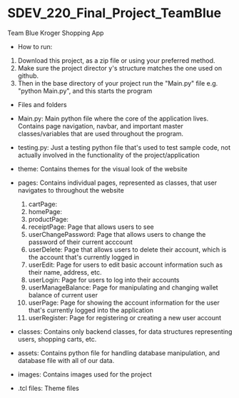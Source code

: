 # SDEV_220_Final_Project_TeamBlue
Team Blue Kroger Shopping App

+ How to run: 
1. Download this project, as a zip file or using your preferred method. 
2. Make sure the project director y's structure matches the one used on github.
3. Then in the base directory of your project run the "Main.py" file e.g. "python Main.py", and this starts the program

+ Files and folders
- Main.py: Main python file where the core of the application lives. Contains page navigation, navbar, and important master classes/variables that are used throughout the program.
- testing.py: Just a testing python file that's used to test sample code, not actually involved in the functionality of the project/application
- theme: Contains themes for the visual look of the website
- pages: Contains individual pages, represented as classes, that user navigates to throughout the website
	1. cartPage:  
	2. homePage: 
	3. productPage: 
	4. receiptPage: Page that allows users to see 
	5. userChangePassword: Page that allows users to change the password of their current acccount 
	6. userDelete: Page that allows users to delete their account, which is the account that's currently logged in  
	7. userEdit: Page for users to edit basic account information such as their name, address, etc.
	8. userLogin: Page for users to log into their accounts
	9. userManageBalance: Page for manipulating and changing wallet balance of current user 
	10. userPage: Page for showing the account information for the user that's currently logged into the application
	11. userRegister: Page for registering or creating a new user account

- classes: Contains only backend classes, for data structures representing users, shopping carts, etc.
- assets: Contains python file for handling database manipulation, and database file with all of our data.
- images: Contains images used for the project
- .tcl files: Theme files

